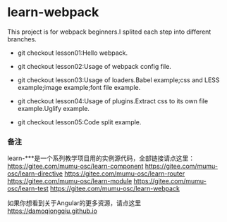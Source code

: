 # learn-webpack

This project is for webpack beginners.I splited each step into different branches.

- git checkout lesson01:Hello webpack.

- git checkout lesson02:Usage of webpack config file.

- git checkout lesson03:Usage of loaders.Babel example;css and LESS example;image example;font file example.

- git checkout lesson04:Usage of plugins.Extract css to its own file example.Uglify example.

- git checkout lesson05:Code split example.


### 备注
learn-***是一个系列教学项目用的实例源代码，全部链接请点这里：
https://gitee.com/mumu-osc/learn-component
https://gitee.com/mumu-osc/learn-directive
https://gitee.com/mumu-osc/learn-router
https://gitee.com/mumu-osc/learn-module
https://gitee.com/mumu-osc/learn-test
https://gitee.com/mumu-osc/learn-webpack

如果你想看到关于Angular的更多资源，请点这里
https://damoqiongqiu.github.io